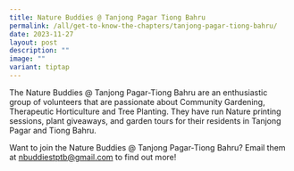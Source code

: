 ```yaml
---
title: Nature Buddies @ Tanjong Pagar Tiong Bahru
permalink: /all/get-to-know-the-chapters/tanjong-pagar-tiong-bahru/
date: 2023-11-27
layout: post
description: ""
image: ""
variant: tiptap
---
```

<p>The Nature Buddies @ Tanjong Pagar-Tiong Bahru are an enthusiastic group of volunteers that are passionate about Community Gardening, Therapeutic Horticulture and Tree Planting. They have run Nature printing sessions, plant giveaways, and garden tours for their residents in Tanjong Pagar and Tiong Bahru.</p><p>Want to join the Nature Buddies @ Tanjong Pagar-Tiong Bahru? Email them at <a href="mailto:&quot;nbuddiestptb@gmail.com&quot;" rel="noopener noreferrer nofollow" target="_blank">nbuddiestptb@gmail.com</a> to find out more!</p>